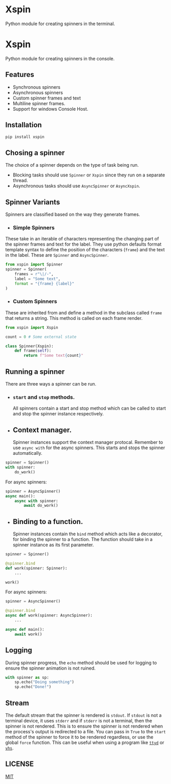 # Xspin
Python module for creating spinners in the terminal.


# Xspin

Python module for creating spinners in the console.

## Features
* Synchronous spinners
* Asynchronous spinners
* Custom spinner frames and text
* Multiline spinner frames.
* Support for windows Console Host.

## Installation
```bash
pip install xspin
```

## Chosing a spinner
The choice of a spinner depends on the type of task being run.
- Blocking tasks should use `Spinner` or `Xspin` since they run on a separate thread.
- Asynchronous tasks should use
`AsyncSpinner` or `AsyncXspin`.

## Spinner Variants
Spinners are classified based on the way they generate frames.

- ### Simple Spinners 
These take in an iterable of characters representing the changing part of the spinner frames and text for the label. They use python defaults format template syntax to define the position of the characters (`frame`) and the text in the label. These are `Spinner` and `AsyncSpinner`.

```python
from xspin import Spinner 
spinner = Spinner(
    frames = r"\|/-",
    label = "Some text",
    format = "{frame} {label}"
)
```

- ### Custom Spinners
These are inherited from and define a method in the subclass called `frame` that returns a string. This method is called on each frame render.

```python
from xspin import Xspin

count = 0 # Some external state

class Spinner(Xspin):
    def frame(self):
        return f"Some text{count}"      
```

## Running a spinner
There are three ways a spinner can be run.

- ### `start` and `stop` methods.
    All spinners contain a start and stop method 
    which can be called to start and stop the
    spinner instance respectively.

- ## Context manager.
    Spinner instances support the context manager
    protocal. Remember to use `async with` for the async spinners. This starts and stops
    the spinner automatically.

```python
spinner = Spinner()
with spinner:
    do_work()
```

For async spinners:

```python
spinner = AsyncSpinner()
async main():
    async with spinner:
        await do_work()
```


- ## Binding to a function.
    Spinner instances contain the `bind` method which acts like a decorator, for binding the 
    spinner to a function. The function should take in a spinner instance as its first parameter.

```python
spinner = Spinner()

@spinner.bind
def work(spinner: Spinner):
    ...

work()
```

For async spinners:

```python
spinner = AsyncSpinner()

@spinner.bind
async def work(spinner: AsyncSpinner):
    ...

async def main():
    await work()
```

## Logging
During spinner progress, the `echo` method should be used for logging to ensure the spinner animation is
not ruined.

```python
with spinner as sp:
    sp.echo("Doing something")
    sp.echo("Done!")
```

## Stream
The default stream that the spinner is rendered is
`stdout`. If `stdout` is not a terminal device, it uses `stderr` and if `stderr` is not a terminal, then the 
spinner is not rendered. This is to ensure the spinner is not rendered when the process's output is redirected 
to a file. You can pass in `True` to the `start` method of the spinner to force it to be rendered regardless, 
or use the global `force` function. This can be useful when using a program like 
[`ttyd`](https://github.com/tsl0922/ttyd) or [`vhs`](https://github.com/charmbracelet/vhs).

## LICENSE
[MIT](LICENSE)
